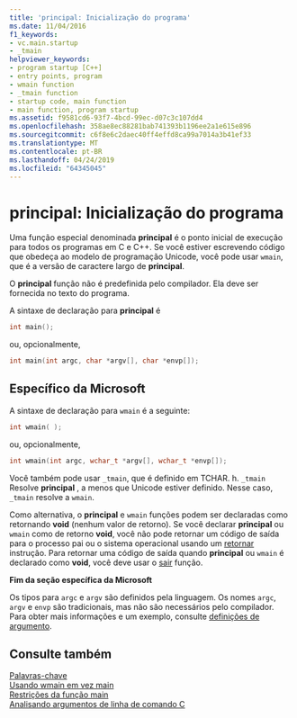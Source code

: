 ```yaml
---
title: 'principal: Inicialização do programa'
ms.date: 11/04/2016
f1_keywords:
- vc.main.startup
- _tmain
helpviewer_keywords:
- program startup [C++]
- entry points, program
- wmain function
- _tmain function
- startup code, main function
- main function, program startup
ms.assetid: f9581cd6-93f7-4bcd-99ec-d07c3c107dd4
ms.openlocfilehash: 358ae8ec88281bab741393b1196ee2a1e615e896
ms.sourcegitcommit: c6f8e6c2daec40ff4effd8ca99a7014a3b41ef33
ms.translationtype: MT
ms.contentlocale: pt-BR
ms.lasthandoff: 04/24/2019
ms.locfileid: "64345045"
---
```

# <a name="main-program-startup"></a>principal: Inicialização do programa

Uma função especial denominada **principal** é o ponto inicial de execução para todos os programas em C e C++. Se você estiver escrevendo código que obedeça ao modelo de programação Unicode, você pode usar `wmain`, que é a versão de caractere largo de **principal**.

O **principal** função não é predefinida pelo compilador. Ela deve ser fornecida no texto do programa.

A sintaxe de declaração para **principal** é

```cpp
int main();
```

ou, opcionalmente,

```cpp
int main(int argc, char *argv[], char *envp[]);
```

## <a name="microsoft-specific"></a>Específico da Microsoft

A sintaxe de declaração para `wmain` é a seguinte:

```cpp
int wmain( );
```

ou, opcionalmente,

```cpp
int wmain(int argc, wchar_t *argv[], wchar_t *envp[]);
```

Você também pode usar `_tmain`, que é definido em TCHAR. h. `_tmain` Resolve **principal** , a menos que Unicode estiver definido. Nesse caso, `_tmain` resolve a `wmain`.

Como alternativa, o **principal** e `wmain` funções podem ser declaradas como retornando **void** (nenhum valor de retorno). Se você declarar **principal** ou `wmain` como de retorno **void**, você não pode retornar um código de saída para o processo pai ou o sistema operacional usando um [retornar](../cpp/return-statement-in-program-termination-cpp.md) instrução. Para retornar uma código de saída quando **principal** ou `wmain` é declarado como **void**, você deve usar o [sair](../cpp/exit-function.md) função.

**Fim da seção específica da Microsoft**

Os tipos para `argc` e `argv` são definidos pela linguagem. Os nomes `argc`, `argv` e `envp` são tradicionais, mas não são necessários pelo compilador. Para obter mais informações e um exemplo, consulte [definições de argumento](../cpp/argument-definitions.md).

## <a name="see-also"></a>Consulte também

[Palavras-chave](../cpp/keywords-cpp.md)<br/>
[Usando wmain em vez main](../cpp/using-wmain-instead-of-main.md)<br/>
[Restrições da função main](../cpp/main-function-restrictions.md)<br/>
[Analisando argumentos de linha de comando C](../cpp/parsing-cpp-command-line-arguments.md)
